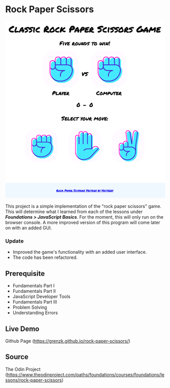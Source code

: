 # Rock Paper Scissors

![game](./images/rock-paper-scissors.png)

This project is a simple implementation of the "rock paper scissors" game. This will determine what I learned from each of the lessons under **_Foundations > JavaScript Basics_**. For the moment, this will only run on the browser console. A more improved version of this program will come later on with an added GUI.

### Update

- Improved the game's functionality with an added user interface.
- The code has been refactored.

## Prerequisite

- Fundamentals Part I
- Fundamentals Part II
- JavaScript Developer Tools
- Fundamentals Part III
- Problem Solving
- Understanding Errors

## Live Demo

Github Page (https://grenzk.github.io/rock-paper-scissors/)

## Source

The Odin Project (https://www.theodinproject.com/paths/foundations/courses/foundations/lessons/rock-paper-scissors)
